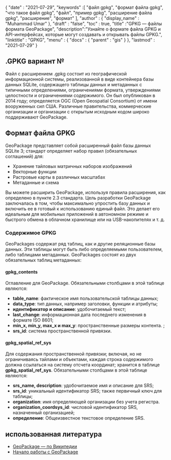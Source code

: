 {
  "date" : "2021-07-29",
  "keywords" :[ "файл gpkg", "формат файла gpkg", "что такое файл gpkg", "файл", "пример gpkg", "расширение файла gpkg", "расширение", "формат" ],
  "author" : {
    "display_name" : "Muhammad Umar"
},
  "draft" : "false",
  "toc" : true,
  "title" :"GPKG — файлы формата GeoPackage",
  "description":"Узнайте о формате файла GPKG и API-интерфейсах, которые могут создавать и открывать файлы GPKG.",
  "linktitle" : "GPKG",
  "menu" : {
    "docs" : {
      "parent" : "gis"
}
},
  "lastmod" : "2021-07-29"
}

## .GPKG вариант №
Файл с расширением .gpkg состоит из географической информационной системы, реализованной в виде контейнера базы данных SQLite, содержащего таблицы данных и метаданных с типичными определениями, ограничениями формата, утверждениями целостности и ограничениями содержимого. Он был опубликован в 2014 году; определяется OGC (Open Geospatial Consortium) от имени вооруженных сил США. Различные правительства, коммерческие организации и организации с открытым исходным кодом широко поддерживают GeoPackage.

## Формат файла GPKG
GeoPackage представляет собой расширенный файл базы данных SQLite 3; стандарт определяет набор правил (обязательных соглашений) для:
- Хранение тайловых матричных наборов изображений
- Векторные функции
- Растровые карты в различных масштабах
- Метаданные и схема

Вы можете расширить GeoPackage, используя правила расширения, как определено в пункте 2.3 стандарта. Цель разработки GeoPackage заключалась в том, чтобы максимально упростить базу данных и включить ее в готовый к использованию единый файл. Это делает его идеальным для мобильных приложений в автономном режиме и быстрого обмена в облачном хранилище или на USB-накопителях и т. д.

### Содержимое GPKG
GeoPackages содержат ряд таблиц, как и другие реляционные базы данных. Эти таблицы могут быть либо определяемыми пользователем, либо таблицами метаданных. GeoPackages состоят из двух обязательных таблиц метаданных:

#### gpkg_contents
Оглавление для GeoPackage. Обязательными столбцами в этой таблице являются:

- **table_name**: фактическое имя пользовательской таблицы данных;
- **data_type**: тип данных, например заголовки, функции и атрибуты;
- **идентификатор и описание**: удобочитаемый текст;
- **last_change**: информационная дата последнего изменения в формате ISO 8601;
- **min_x, min_y, max_x и max_y**: пространственные размеры контента. ;
- **srs_id**: система пространственной привязки.

#### gpkg_spatial_ref_sys
Для содержания пространственной привязки; включая, но не ограничиваясь тайлами и объектами, каждая строка содержимого должна ссылаться на систему отсчета координат; хранится в таблице **gpkg_spatial_ref_sys**. Обязательными столбцами в этой таблице являются:

- **srs_name, description**: удобочитаемое имя и описание для SRS;
- **srs_id**: уникальный идентификатор SRS; также первичный ключ для таблицы;
- **organization**: имя определяющей организации без учета регистра.
- **organization_coordsys_id**: числовой идентификатор SRS, назначенный организацией;
- **определение**: Общеизвестное текстовое определение SRS.


## использованная литература

* [GeoPackage — по Википедии](https://en.wikipedia.org/wiki/GeoPackage)
* [Начало работы с GeoPackage](http://www.geopackage.org/guidance/getting-started.html)

